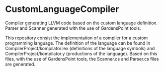 # CustomLanguageCompiler
Compiler generating LLVM code based on the custom language definition. Parser and Scanner generated with the use of GardensPoint tools.

This repository consist the implementation of a compiler for a custom programming language. The definition of the language can be found in CompilerProject/kompilator.lex (definitions of the language symbols) and CompilerProject/kompilator.y (productions of the language). Based on this files, with the use of GardensPoint tools, the Scanner.cs and Parser.cs files are generated. 
